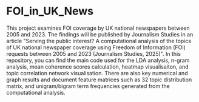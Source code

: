 # FOI_in_UK_News

This project examines FOI coverage by UK national newspapers between 2005 and 2023. The findings will be published by Journalism Studies in an article "Serving the public interest? A computational analysis of the topics of UK national newspaper coverage using Freedom of Information (FOI) requests between 2005 and 2023 (Journalism Studies, 2025)".  In this repository, you can find the main code used for the LDA analysis, n-gram analysis, mean coherence scores calculation, heatmap visualisaiton, and topic correlation network visualisation. There are also key numerical and graph results and document feature matrices such as 32 topic distribution matrix, and unigram/bigram term frequencies generated from the computational analysis. 
